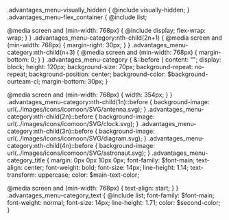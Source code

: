 .advantages_menu-visually_hidden {
  @include visually-hidden;
}
.advantages_menu-flex_container {
  @include list;

  @media screen and (min-width: 768px) {
    @include display;
    flex-wrap: wrap;
  }
}
.advantages_menu-category:nth-child(2n+1) {
  @media screen and (min-width: 768px) {
    margin-right: 30px;
  }
}
.advantages_menu-category:nth-child(n+3) {
  @media screen and (min-width: 768px) {
    margin-bottom: 0;
  }
}
.advantages_menu-category {
  &::before {
    content: "";
    display: block;
    height: 120px;
    background-size: 70px;
    background-repeat: no-repeat;
    background-position: center;
    background-color: $background-ourteam-cl;
    margin-bottom: 30px;
  }

  @media screen and (min-width: 768px) {
    width: 354px;
  }
}
.advantages_menu-category:nth-child(1n)::before {
  background-image: url(../images/icons/icomoon/SVG/antenna.svg);
}
.advantages_menu-category:nth-child(2n)::before {
  background-image: url(../images/icons/icomoon/SVG/clock.svg);
}
.advantages_menu-category:nth-child(3n)::before {
  background-image: url(../images/icons/icomoon/SVG/diagram.svg);
}
.advantages_menu-category:nth-child(4n)::before {
  background-image: url(../images/icons/icomoon/SVG/astronaut.svg);
}
.advantages_menu-category_title {
  margin: 0px 0px 10px 0px;
  font-family: $font-main;
  text-align: center;
  font-weight: bold;
  font-size: 14px;
  line-height: 1.14;
  text-transform: uppercase;
  color: $main-text-color;

  @media screen and (min-width: 768px) {
    text-align: start;
  }
}
.advantages_menu-category_text {
  @include list;
  font-family: $font-main;
  font-weight: normal;
  font-size: 14px;
  line-height: 1.71;
  color: $second-color;
}
